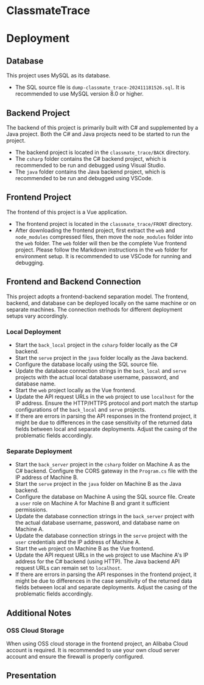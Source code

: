 
# ClassmateTrace

##

# Deployment

## Database

<aside>

  This project uses MySQL as its database.

</aside>

- The SQL source file is `dump-classmate_trace-202411181526.sql`. It is recommended to use MySQL version 8.0 or higher.

## Backend Project

<aside>

  The backend of this project is primarily built with C# and supplemented by a Java project. Both the C# and Java projects need to be started to run the project.

</aside>

- The backend project is located in the `classmate_trace/BACK` directory.
- The `csharp` folder contains the C# backend project, which is recommended to be run and debugged using Visual Studio.
- The `java` folder contains the Java backend project, which is recommended to be run and debugged using VSCode.

## Frontend Project

<aside>

  The frontend of this project is a Vue application.

</aside>

- The frontend project is located in the `classmate_trace/FRONT` directory.
- After downloading the frontend project, first extract the `web` and `node_modules` compressed files, then move the `node_modules` folder into the `web` folder. The `web` folder will then be the complete Vue frontend project. Please follow the Markdown instructions in the `web` folder for environment setup. It is recommended to use VSCode for running and debugging.

## Frontend and Backend Connection

<aside>

  This project adopts a frontend-backend separation model. The frontend, backend, and database can be deployed locally on the same machine or on separate machines. The connection methods for different deployment setups vary accordingly.

</aside>

### Local Deployment

- Start the `back_local` project in the `csharp` folder locally as the C# backend.
- Start the `serve` project in the `java` folder locally as the Java backend.
- Configure the database locally using the SQL source file.
- Update the database connection strings in the `back_local` and `serve` projects with the actual local database username, password, and database name.
- Start the `web` project locally as the Vue frontend.
- Update the API request URLs in the `web` project to use `localhost` for the IP address. Ensure the HTTP/HTTPS protocol and port match the startup configurations of the `back_local` and `serve` projects.
- If there are errors in parsing the API responses in the frontend project, it might be due to differences in the case sensitivity of the returned data fields between local and separate deployments. Adjust the casing of the problematic fields accordingly.

### Separate Deployment

- Start the `back_server` project in the `csharp` folder on Machine A as the C# backend. Configure the CORS gateway in the `Program.cs` file with the IP address of Machine B.
- Start the `serve` project in the `java` folder on Machine B as the Java backend.
- Configure the database on Machine A using the SQL source file. Create a `user` role on Machine A for Machine B and grant it sufficient permissions.
- Update the database connection strings in the `back_server` project with the actual database username, password, and database name on Machine A.
- Update the database connection strings in the `serve` project with the `user` credentials and the IP address of Machine A.
- Start the `web` project on Machine B as the Vue frontend.
- Update the API request URLs in the `web` project to use Machine A's IP address for the C# backend (using HTTP). The Java backend API request URLs can remain set to `localhost`.
- If there are errors in parsing the API responses in the frontend project, it might be due to differences in the case sensitivity of the returned data fields between local and separate deployments. Adjust the casing of the problematic fields accordingly.

## Additional Notes

### OSS Cloud Storage

<aside>

  When using OSS cloud storage in the frontend project, an Alibaba Cloud account is required. It is recommended to use your own cloud server account and ensure the firewall is properly configured.

</aside>


## Presentation


